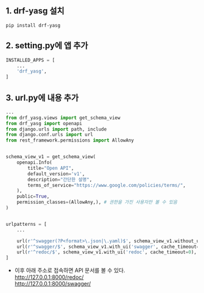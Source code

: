 ## 1. drf-yasg 설치
``` pip install drf-yasg ```
## 2. setting.py에 앱 추가
```python
INSTALLED_APPS = [
    ...
    'drf_yasg',
]
```
## 3. url.py에 내용 추가
```python
...
from drf_yasg.views import get_schema_view
from drf_yasg import openapi
from django.urls import path, include
from django.conf.urls import url
from rest_framework.permissions import AllowAny


schema_view_v1 = get_schema_view(
    openapi.Info(
        title="Open API",
        default_version='v1',
        description="간단한 설명",
        terms_of_service="https://www.google.com/policies/terms/",
    ),
    public=True,
    permission_classes=(AllowAny,), # 권한을 가진 사용자만 볼 수 있음
)


urlpatterns = [
	...

    url(r'^swagger(?P<format>\.json|\.yaml)$', schema_view_v1.without_ui(cache_timeout=0), name='schema-json'),
    url(r'^swagger/$', schema_view_v1.with_ui('swagger', cache_timeout=0), name='schema-swagger-ui'),
    url(r'^redoc/$', schema_view_v1.with_ui('redoc', cache_timeout=0), name='schema-redoc'),
]
```

* 이후 아래 주소로 접속하면 API 문서를 볼 수 있다.   
http://127.0.0.1:8000/redoc/   
http://127.0.0.1:8000/swagger/
